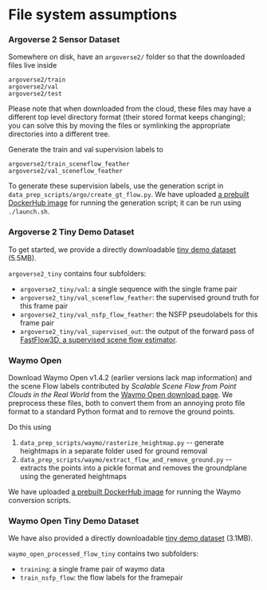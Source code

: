 # File system assumptions

### Argoverse 2 Sensor Dataset

Somewhere on disk, have an `argoverse2/` folder so that the downloaded files live inside

```
argoverse2/train
argoverse2/val
argoverse2/test
```

Please note that when downloaded from the cloud, these files may have a different top level directory format (their stored format keeps changing); you can solve this by moving the files or symlinking the appropriate directories into a different tree.

Generate the train and val supervision labels to

```
argoverse2/train_sceneflow_feather
argoverse2/val_sceneflow_feather
```

To generate these supervision labels, use the generation script in `data_prep_scripts/argo/create_gt_flow.py`. We have uploaded [a prebuilt DockerHub image](https://hub.docker.com/repository/docker/kylevedder/zeroflow_av2/general) for running the generation script; it can be run using `./launch.sh`.

### Argoverse 2 Tiny Demo Dataset

To get started, we provide a directly downloadable [tiny demo dataset](https://github.com/kylevedder/BucketedSceneFlowEval/files/13881746/argoverse2_tiny.zip) (5.5MB).

`argoverse2_tiny` contains four subfolders:

 - `argoverse2_tiny/val`: a single sequence with the single frame pair
 - `argoverse2_tiny/val_sceneflow_feather`: the supervised ground truth for this frame pair
 - `argoverse2_tiny/val_nsfp_flow_feather`: the NSFP pseudolabels for this frame pair
 - `argoverse2_tiny/val_supervised_out`: the output of the forward pass of [FastFlow3D, a supervised scene flow estimator](http://vedder.io/zeroflow).

### Waymo Open

Download Waymo Open v1.4.2 (earlier versions lack map information) and the scene Flow labels contributed by _Scalable Scene Flow from Point Clouds in the Real World_ from the [Waymo Open download page](https://waymo.com/open/). We preprocess these files, both to convert them from an annoying proto file format to a standard Python format and to remove the ground points.

Do this using

1. `data_prep_scripts/waymo/rasterize_heightmap.py` -- generate heightmaps in a separate folder used for ground removal
2. `data_prep_scripts/waymo/extract_flow_and_remove_ground.py` -- extracts the points into a pickle format and removes the groundplane using the generated heightmaps

We have uploaded [a prebuilt DockerHub image](https://hub.docker.com/repository/docker/kylevedder/zeroflow_waymo/general) for running the Waymo conversion scripts.

### Waymo Open Tiny Demo Dataset

We have also provided a directly downloadable [tiny demo dataset](https://github.com/kylevedder/BucketedSceneFlowEval/files/13924555/waymo_open_processed_flow_tiny.zip) (3.1MB).

`waymo_open_processed_flow_tiny` contains two subfolders:

- `training`: a single frame pair of waymo data
- `train_nsfp_flow`: the flow labels for the framepair
